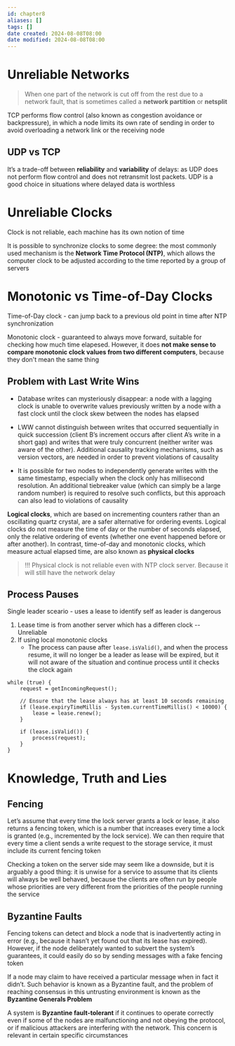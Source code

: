 ```yaml
---
id: chapter8
aliases: []
tags: []
date created: 2024-08-08T08:00
date modified: 2024-08-08T08:00
---
```


# Unreliable Networks

> When one part of the network is cut off from the rest due to a network fault, that is sometimes called a **network partition** or **netsplit**

TCP performs flow control (also known as congestion avoidance or backpressure), in which a node limits its own rate of sending in order to avoid overloading a network link or the receiving node

## UDP vs TCP

It’s a trade-off between **reliability** and **variability** of delays: as UDP does not perform flow control and does not retransmit lost packets. UDP is a good choice in situations where delayed data is worthless

# Unreliable Clocks

Clock is not reliable, each machine has its own notion of time

It is possible to synchronize clocks to some degree: the most commonly used mechanism is the **Network Time Protocol (NTP)**, which allows the computer clock to be adjusted according to the time reported by a group of servers

# Monotonic vs Time-of-Day Clocks

Time-of-Day clock - can jump back to a previous old point in time after NTP synchronization

Monotonic clock - guaranteed to always move forward, suitable for checking how much time elapesed. However, it does **not make sense to compare monotonic clock values from two different computers**, because they don't mean the same thing

## Problem with Last Write Wins

- Database writes can mysteriously disappear: a node with a lagging clock is unable to overwrite
  values previously written by a node with a fast clock until the clock skew between the nodes has
  elapsed

- LWW cannot distinguish between writes that occurred sequentially in quick succession (client B’s increment occurs after client A’s write in a short gap) and writes that were truly concurrent (neither writer was aware of the other). Additional causality tracking mechanisms, such as version vectors, are needed in order to prevent violations of causality

- It is possible for two nodes to independently generate writes with the same timestamp, especially when the clock only has millisecond resolution. An additional tiebreaker value (which can simply be a large random number) is required to resolve such conflicts, but this approach can also lead to violations of causality

**Logical clocks**, which are based on incrementing counters rather than an oscillating quartz crystal, are a safer alternative for ordering events. Logical clocks do not measure the time of day or the number of seconds elapsed, only the relative ordering of events (whether one event happened before or after another). In contrast, time-of-day and monotonic clocks, which measure actual elapsed time, are also known as **physical clocks**

> !!! Physical clock is not reliable even with NTP clock server. Because it will still have the network delay

## Process Pauses

Single leader sceario - uses a lease to identify self as leader is dangerous

1. Lease time is from another server which has a differen clock -- Unreliable
2. If using local monotonic clocks
   - The process can pause after <code>lease.isValid()</code>, and when the process resume, it will no longer be a leader as lease will be expired,
     but it will not aware of the situation and continue process until it checks the clock again

```
while (true) {
    request = getIncomingRequest();

    // Ensure that the lease always has at least 10 seconds remaining
    if (lease.expiryTimeMillis - System.currentTimeMillis() < 10000) {
        lease = lease.renew();
    }

    if (lease.isValid()) {
        process(request);
    }
}

```

# Knowledge, Truth and Lies
## Fencing
Let’s assume that every time the lock server grants a lock or lease, it also returns a fencing token, which is a number that increases every time a lock is granted (e.g., incremented by the lock service). We can then require that every time a client sends a write request to the storage service, it must include its current fencing token

Checking a token on the server side may seem like a downside, but it is arguably a good thing: it is unwise for a service to assume that its clients will always be well behaved, because the clients are often run by people whose priorities are very different from the priorities of the people running the service

## Byzantine Faults
Fencing tokens can detect and block a node that is inadvertently acting in error (e.g., because it hasn’t yet found out that its lease has expired). However, if the node deliberately wanted to subvert the system’s guarantees, it could easily do so by sending messages with a fake fencing token

If a node may claim to have received a particular message when in fact it didn’t. Such behavior is known as a Byzantine fault, and the problem of reaching consensus in this untrusting environment is known as the **Byzantine Generals Problem**

A system is **Byzantine fault-tolerant** if it continues to operate correctly even if some of the nodes are malfunctioning and not obeying the protocol, or if malicious attackers are interfering with the network. This concern is relevant in certain specific circumstances
